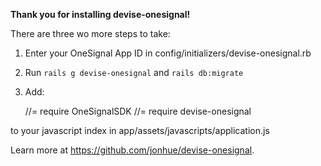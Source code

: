**Thank you for installing devise-onesignal!**


There are three wo more steps to take:

1) Enter your OneSignal App ID in config/initializers/devise-onesignal.rb
2) Run `rails g devise-onesignal` and `rails db:migrate`
3) Add:

    //= require OneSignalSDK
    //= require devise-onesignal

to your javascript index in app/assets/javascripts/application.js


Learn more at https://github.com/jonhue/devise-onesignal.
